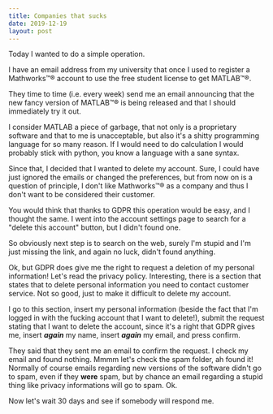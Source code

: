 ```yaml
---
title: Companies that sucks
date: 2019-12-19
layout: post
---
```


Today I wanted to do a simple operation. 

I have an email address from my university that once I used to register a 
Mathworks&trade;&reg; account to use the free student license to get MATLAB&trade;&reg;. 

They time to time (i.e. every week) send me an email announcing that the 
new fancy version of MATLAB&trade;&reg; is being released and that I 
should immediately try it out. 

I consider MATLAB a piece of garbage, that not only is a proprietary
software and that to me is unacceptable, but also it's a shitty programming
language for so many reason. If I would need to do calculation I would
probably stick with python, you know a language with a sane syntax. 

Since that, I decided that I wanted to delete my account. Sure, I could
have just ignored the emails or changed the preferences, but from now on
is a question of principle, I don't like Mathworks&trade;&reg; as a 
company and thus I don't want to be considered their customer. 

You would think that thanks to GDPR this operation would be easy, and I 
thought the same. I went into the account settings page to search for a
"delete this account" button, but I didn't found one. 

So obviously next step is to search on the web, surely I'm stupid and I'm
just missing the link, and again no luck, didn't found anything. 

Ok, but GDPR does give me the right to request a deletion of my personal 
information! Let's read the privacy policy. Interesting, there is a section
that states that to delete personal information you need to contact customer
service. Not so good, just to make it difficult to delete my account. 

I go to this section, insert my personal information (beside the fact that
I'm logged in with the fucking account that I want to delete!), submit the
request stating that I want to delete the account, since it's a right that 
GDPR gives me, insert ***again*** my name, insert ***again*** my email, and 
press confirm. 

They said that they sent me an email to confirm the request. I check my email
and found nothing. Mmmm let's check the spam folder, ah found it! Normally
of course emails regarding new versions of the software didn't go to spam, 
even if they **were** spam, but by chance an email regarding a stupid thing
like privacy informations will go to spam. Ok. 

Now let's wait 30 days and see if somebody will respond me. 

